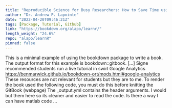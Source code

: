 ```yaml
---
title: "Reproducible Science for Busy Researchers: How to Save Time using Literate Programming"
author: "Dr. Andrew P. Lapointe"
date: "2022-04-20T09:46:21Z"
tags: [Package, Tutorial, Github]
link: "https://bookdown.org/alapo/learnr/"
length_weight: "24.6%"
repo: "alapo/learnR"
pinned: false
---
```


This is a minimal example of using the bookdown package to write a book. The output format for this example is bookdown::gitbook. [...] Signe recommended students run a live tutorial in swirl Google Analytics https://benmarwick.github.io/bookdown-ort/mods.html#google-analytics These resources are not relevant for students but they are to me. To render the book used the following code, you must do this before knitting the GitBook (webpage) The _output.yml contains the header arguments. I would but them here so its cleaner and easier to read the code. Is there a way I can have matlab code ...
